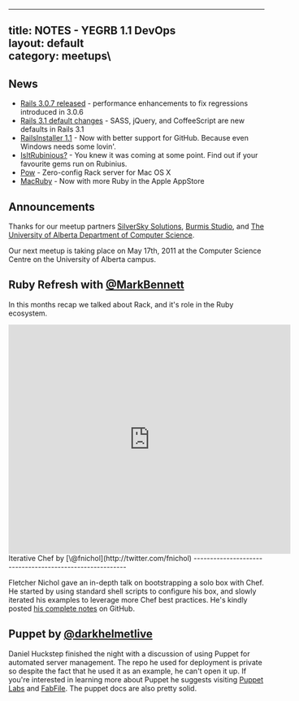 ------------------------------------------------------------------------

title: NOTES - YEGRB 1.1 DevOps\
layout: default\
category: meetups\
----

News
----

-   [Rails 3.0.7
    released](http://weblog.rubyonrails.org/2011/4/18/rails-3-0-7-has-been-released) -
    performance enhancements to fix regressions introduced in 3.0.6
-   [Rails 3.1 default
    changes](https://github.com/rails/rails/commit/9f09aeb8273177fc2d09ebdafcc76ee8eb56fe33) -
    SASS, jQuery, and CoffeeScript are new defaults in Rails 3.1
-   [RailsInstaller
    1.1](http://www.engineyard.com/blog/2011/railsinstaller-1-1-1-release/) -
    Now with better support for GitHub. Because even Windows needs some
    lovin'.
-   [IsItRubinious?](http://isitrubinius.com) - You knew it was coming
    at some point. Find out if your favourite gems run on Rubinius.
-   [Pow](http://pow.cx/) - Zero-config Rack server for Mac OS X
-   [MacRuby](http://www.macruby.org/blog/2011/03/23/macruby010.htm) -
    Now with more Ruby in the Apple AppStore

Announcements
-------------

Thanks for our meetup partners [SilverSky
Solutions](http://silversky.ca/), [Burmis Studio](http://burmis.ca), and
[The University of Alberta Department of Computer
Science](https://www.cs.ualberta.ca/).

Our next meetup is taking place on May 17th, 2011 at the Computer
Science Centre on the University of Alberta campus.

Ruby Refresh with [\@MarkBennett](http://twitter.com/MarkBennett)
-----------------------------------------------------------------

In this months recap we talked about Rack, and it's role in the Ruby
ecosystem.

<iframe src="https://docs.google.com/present/embed?id=dd46ntfw_60ggg2cm3d&interval=5&size=m" frameborder="0" width="555" height="451">
</iframe>
Iterative Chef by [\@fnichol](http://twitter.com/fnichol)
---------------------------------------------------------

Fletcher Nichol gave an in-depth talk on bootstrapping a solo box with
Chef. He started by using standard shell scripts to configure his box,
and slowly iterated his examples to leverage more Chef best practices.
He's kindly posted [his complete
notes](http://fnichol.github.com/iterative_chef/) on GitHub.

Puppet by [\@darkhelmetlive](http://twitter.com/darkhelmetlive)
---------------------------------------------------------------

Daniel Huckstep finished the night with a discussion of using Puppet for
automated server management. The repo he used for deployment is private
so despite the fact that he used it as an example, he can't open it up.
If you're interested in learning more about Puppet he suggests visiting
[Puppet Labs](http://www.puppetlabs.com/) and
[FabFile](http://fabfile.org/). The puppet docs are also pretty solid.
